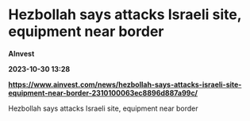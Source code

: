 # Hezbollah says attacks Israeli site, equipment near border
**AInvest**

**2023-10-30 13:28**

**https://www.ainvest.com/news/hezbollah-says-attacks-israeli-site-equipment-near-border-2310100063ec8896d887a99c/**

Hezbollah says attacks Israeli site, equipment near border